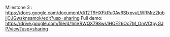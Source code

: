 Milestone 3 : https://docs.google.com/document/d/12T9HXFkRu0Av6SIxpvuLWRMrz2IqbjjCJGwzknsamok/edit?usp=sharing
Full demo: https://drive.google.com/file/d/1mVRWQX798ws1HOE26Oc7M_OmVCtpyGJP/view?usp=sharing
